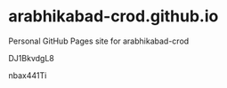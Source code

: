 # arabhikabad-crod.github.io
Personal GitHub Pages site for arabhikabad-crod


















DJ1BkvdgL8

nbax441Ti
